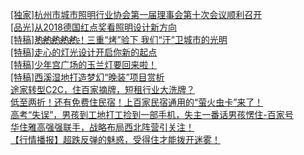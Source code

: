   
[[独家]杭州市城市照明行业协会第一届理事会第十次会议顺利召开](http://www.dianyue.me/archives/654/c7ecx2qcvzbvduxd/)  
[[品光]从2018德国红点奖看照明设计新方向](http://www.dianyue.me/archives/662/4e1vnnztl7bprlc4/)  
[[特稿]热҈҈҈热҈҈҈热҈҈҈热҈҈҈热҈҈҈！三重“烤”验下 我们“汗”卫城市的光明](http://www.dianyue.me/archives/662/v3o8ta4tp2hs0fjs/)  
[[特稿]走心的灯光设计开启你新的起点](http://www.dianyue.me/archives/618/g96y0ldte5rel4ya/)  
[[特稿]少年宫广场的玉兰灯要回来啦！](http://www.dianyue.me/archives/610/8mkv1yhehejspsud/)  
[[特稿]西溪湿地打造梦幻“晚装”项目赏析](http://www.dianyue.me/archives/662/6ts21gvwesl7shhb/)  
[途家转型C2C，住百家摘牌，短租行业大洗牌？](http://www.dianyue.me/archives/247/sfzlecm5t1sxz7ar/)  
[低至两折！还有免费住民宿！上百家民宿通用的“萤火虫卡”来了！](http://www.dianyue.me/archives/561/zj5xdrj8iib3cs0m/)  
[高考“失误”，男孩到工地打工捡到一部手机，失主一番话男孩愣住-百家号](http://www.dianyue.me/archives/709/0s4frtghm51bkysk/)  
[华住雅高强强联手，战略布局西北阵营引关注！](http://www.dianyue.me/archives/361/0p65i7wadxv7tsvv/)  
[【行情播报】超跌反弹的魅惑，受得住才能拨开迷雾！](http://www.dianyue.me/archives/528/ze80iq0hexoqc8vr/)